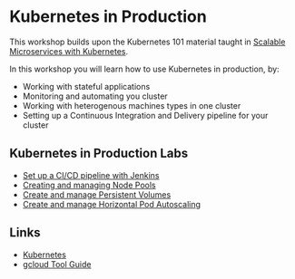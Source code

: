 # Kubernetes in Production

This workshop builds upon the Kubernetes 101 material taught in [Scalable Microservices with Kubernetes](https://www.udacity.com/course/scalable-microservices-with-kubernetes--ud615).

In this workshop you will learn how to use Kubernetes in production, by:
* Working with stateful applications
* Monitoring and automating you cluster
* Working with heterogenous machines types in one cluster
* Setting up a Continuous Integration and Delivery pipeline for your cluster

## Kubernetes in Production Labs

* [Set up a CI/CD pipeline with Jenkins](https://github.com/askcarter/kubernetes-in-production.git)
* [Creating and managing Node Pools](labs/creating-and-managing-node-pools.md)
* [Create and manage Persistent Volumes](labs/create-and-manage-PVs.md)
* [Create and manage Horizontal Pod Autoscaling](labs/create-and-manage-hpa.md)

## Links

  * [Kubernetes](http://googlecloudplatform.github.io/kubernetes)
  * [gcloud Tool Guide](https://cloud.google.com/sdk/gcloud)
